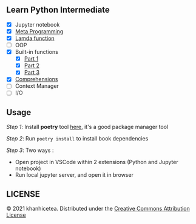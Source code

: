 ## Learn Python Intermediate

- [x] Jupyter notebook
- [x] [Meta Programming](./books/meta-programming.ipynb)
- [x] [Lamda function](./books/lambda-functions.ipynb)
- [ ] OOP
- [x] Built-in functions
    - [x] [Part 1](./books/builtin-functions-1.ipynb)
    - [x] [Part 2](./books/builtin-functions-2.ipynb)
    - [x] [Part 3](./books/builtin-functions-3.ipynb)
- [x] [Comprehensions](./books/comprehensions.ipynb)
- [ ] Context Manager
- [ ] I/O

## Usage

*Step 1*: Install **poetry** tool [here](https://python-poetry.org/), it's a good package manager tool

*Step 2*: Run `poetry install` to install book dependencies

*Step 3*: Two ways :

- Open project in VSCode within 2 extensions (Python and Jupyter notebook)
- Run local jupyter server, and open it in browser

## LICENSE

© 2021 khanhicetea. Distributed under the [Creative Commons Attribution License](http://creativecommons.org/licenses/by/3.0/)